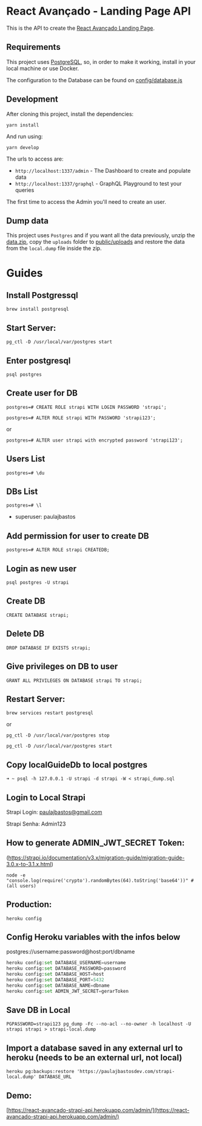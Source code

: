# React Avançado - Landing Page API

This is the API to create the [React Avançado Landing Page](https://reactavancado.com.br/).

## Requirements

This project uses [PostgreSQL](https://www.postgresql.org/), so, in order to make it working, install in your local machine or use Docker.

The configuration to the Database can be found on [config/database.js](config/database.js)

## Development

After cloning this project, install the dependencies:

```
yarn install
```

And run using:

```
yarn develop
```

The urls to access are:

- `http://localhost:1337/admin` - The Dashboard to create and populate data
- `http://localhost:1337/graphql` - GraphQL Playground to test your queries

The first time to access the Admin you'll need to create an user.

## Dump data

This project uses `Postgres` and if you want all the data previously, unzip the [data.zip](data.zip), copy the `uploads` folder to [public/uploads](public/uploads) and restore the data from the `local.dump` file inside the zip.


# Guides

## Install Postgressql
```
brew install postgresql
```

## Start Server:
```
pg_ctl -D /usr/local/var/postgres start
```

## Enter postgresql
```
psql postgres
```

## Create user for DB
```
postgres=# CREATE ROLE strapi WITH LOGIN PASSWORD 'strapi';
```
```
postgres=# ALTER ROLE strapi WITH PASSWORD 'strapi123'; 
```
or
```
postgres=# ALTER user strapi with encrypted password 'strapi123';
```

## Users List
```
postgres=# \du
```

## DBs List
```
postgres=# \l
```
- superuser: paulajbastos

## Add permission for user to create DB
```
postgres=# ALTER ROLE strapi CREATEDB;
```
## Login as new user
```
psql postgres -U strapi
```
## Create DB
```
CREATE DATABASE strapi;
```
## Delete DB
```
DROP DATABASE IF EXISTS strapi;
```

## Give privileges on DB to user
```
GRANT ALL PRIVILEGES ON DATABASE strapi TO strapi;
```
## Restart Server:
```
brew services restart postgresql
```
or
```
pg_ctl -D /usr/local/var/postgres stop
```
```
pg_ctl -D /usr/local/var/postgres start
```
## Copy localGuideDb to local postgres
```
➜ ~ psql -h 127.0.0.1 -U strapi -d strapi -W < strapi_dump.sql
```

## Login to Local Strapi

Strapi Login: paulajbastos@gmail.com

Strapi Senha: Admin123


## How to generate ADMIN_JWT_SECRET Token:
(https://strapi.io/documentation/v3.x/migration-guide/migration-guide-3.0.x-to-3.1.x.html)
```
node -e "console.log(require('crypto').randomBytes(64).toString('base64'))" # (all users)
```

## Production:

```
heroku config
```

## Config Heroku variables with the infos below

postgres://username:password@host:port/dbname

```python
heroku config:set DATABASE_USERNAME=username
heroku config:set DATABASE_PASSWORD=password
heroku config:set DATABASE_HOST=host
heroku config:set DATABASE_PORT=5432
heroku config:set DATABASE_NAME=dbname
heroku config:set ADMIN_JWT_SECRET=gerarToken
```
## Save DB in Local
```
PGPASSWORD=strapi123 pg_dump -Fc --no-acl --no-owner -h localhost -U strapi strapi > strapi-local.dump
```


##  Import a database saved in any external url to heroku (needs to be an external url, not local)
```
heroku pg:backups:restore 'https://paulajbastosdev.com/strapi-local.dump' DATABASE_URL
```

## Demo:

[https://react-avancado-strapi-api.herokuapp.com/admin/](https://react-avancado-strapi-api.herokuapp.com/admin/)
